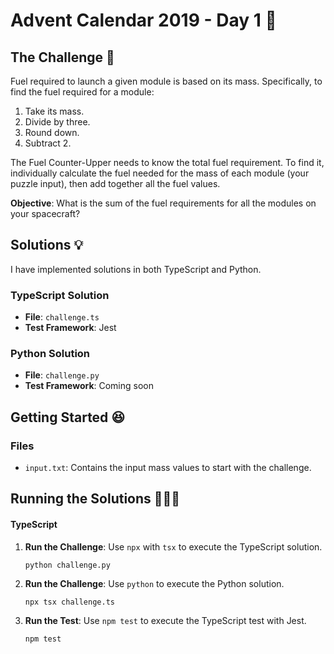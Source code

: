 # Advent Calendar 2019 - Day 1 🎅

## The Challenge 💪

Fuel required to launch a given module is based on its mass. Specifically, to find the fuel required for a module:

1. Take its mass.
2. Divide by three.
3. Round down.
4. Subtract 2.

The Fuel Counter-Upper needs to know the total fuel requirement. To find it, individually calculate the fuel needed for the mass of each module (your puzzle input), then add together all the fuel values.

**Objective**: What is the sum of the fuel requirements for all the modules on your spacecraft?

## Solutions 💡

I have implemented solutions in both TypeScript and Python.

### TypeScript Solution 

- **File**: `challenge.ts`
- **Test Framework**: Jest 

### Python Solution 

- **File**: `challenge.py`
- **Test Framework**: Coming soon

## Getting Started 😆
### Files

- `input.txt`: Contains the input mass values to start with the challenge.

## Running the Solutions 🏃‍♀️‍➡️

#### TypeScript

1. **Run the Challenge**: Use `npx` with `tsx` to execute the TypeScript solution.

   ```
   python challenge.py

2. **Run the Challenge**: Use `python` to execute the Python solution.

   ```
   npx tsx challenge.ts

3. **Run the Test**: Use `npm test` to execute the TypeScript test with Jest.

   ```
   npm test 
